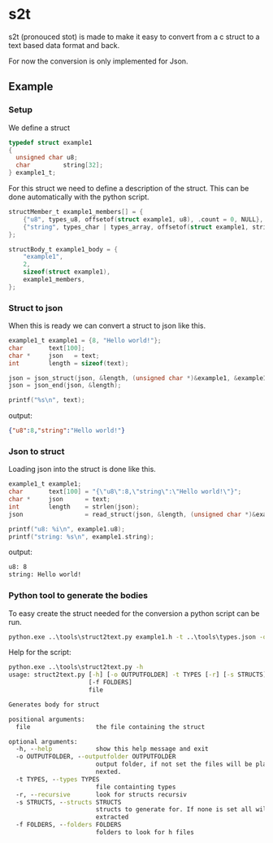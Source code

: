 # s2t

s2t (pronouced stot) is made to make it easy to convert from a c struct to a text based data format and back.

For now the conversion is only implemented for Json.

## Example

### Setup

We define a struct

```c
typedef struct example1
{
  unsigned char u8;
  char         string[32];
} example1_t;
```

For this struct we need to define a description of the struct. This can be done automatically with the python script.

```c
structMember_t example1_members[] = {
    {"u8", types_u8, offsetof(struct example1, u8), .count = 0, NULL},
    {"string", types_char | types_array, offsetof(struct example1, string), .count = 32, NULL},
};

structBody_t example1_body = {
    "example1",
    2,
    sizeof(struct example1),
    example1_members,
};
```

### Struct to json

When this is ready we can convert a struct to json like this.

```c
example1_t example1 = {8, "Hello world!"};
char       text[100];
char *     json   = text;
int        length = sizeof(text);

json = json_struct(json, &length, (unsigned char *)&example1, &example1_body, NULL);
json = json_end(json, &length);

printf("%s\n", text);
```

output:

```json
{"u8":8,"string":"Hello world!"}
```

### Json to struct

Loading json into the struct is done like this.

```c
example1_t example1;
char       text[100] = "{\"u8\":8,\"string\":\"Hello world!\"}";
char *     json      = text;
int        length    = strlen(json);
json                 = read_struct(json, &length, (unsigned char *)&example1, &example1_body);

printf("u8: %i\n", example1.u8);
printf("string: %s\n", example1.string);
```

output:

```cmd
u8: 8
string: Hello world!
```

### Python tool to generate the bodies

To easy create the struct needed for the conversion a python script can be run.

```cmd
python.exe ..\tools\struct2text.py example1.h -t ..\tools\types.json -o . -f . 
```

Help for the script:

```cmd
python.exe ..\tools\struct2text.py -h
usage: struct2text.py [-h] [-o OUTPUTFOLDER] -t TYPES [-r] [-s STRUCTS]
                      [-f FOLDERS]
                      file

Generates body for struct

positional arguments:
  file                  the file containing the struct

optional arguments:
  -h, --help            show this help message and exit
  -o OUTPUTFOLDER, --outputfolder OUTPUTFOLDER
                        output folder, if not set the files will be placed
                        nexted.
  -t TYPES, --types TYPES
                        file containting types
  -r, --recursive       look for structs recursiv
  -s STRUCTS, --structs STRUCTS
                        structs to generate for. If none is set all will be
                        extracted
  -f FOLDERS, --folders FOLDERS
                        folders to look for h files
```
